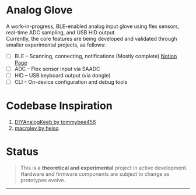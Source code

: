 # Analog Glove

A work-in-progress, BLE-enabled analog input glove using flex sensors, real-time ADC sampling, and USB HID output.  
Currently, the core features are being developed and validated through smaller experimental projects, as follows:

- [ ] BLE – Scanning, connecting, notifications (Mostly complete) [Notion Page](https://jolly-cycle-c67.notion.site/Analog-Glove-228ed72549008087aae9fa4d90f2193a?pvs=74)
- [ ] ADC – Flex sensor input via SAADC
- [ ] HID – USB keyboard output (via dongle)
- [ ] CLI – On-device configuration and debug tools

# Codebase Inspiration

1. [DIYAnalogKeeb by tommybee456](https://github.com/tommybee456/DIYAnalogKeeb/tree/main/src)  
2. [macrolev by heiso](https://github.com/heiso/macrolev)

# Status

> This is a **theoretical and experimental** project in active development. Hardware and firmware components are subject to change as prototypes evolve.

---
